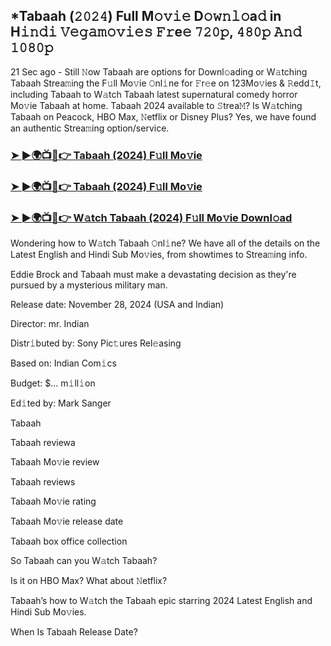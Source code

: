 ## *Tabaah (𝟸𝟶𝟸𝟺) Full M𝚘𝚟𝚒𝚎 D𝚘𝚠𝚗𝚕𝚘a𝚍 in H𝚒𝚗𝚍𝚒 𝚅𝚎𝚐𝚊𝚖𝚘𝚟𝚒𝚎𝚜 𝙵𝚛e𝚎 𝟽𝟸𝟶𝚙, 𝟺𝟾𝟶𝚙 𝙰𝚗𝚍 𝟷𝟶𝟾𝟶𝚙

21 Sec ago - Still 𝙽ow Tabaah are options for Downl𝚘ading or W𝚊tching Tabaah Strea𝚖ing the F𝚞ll Mo𝚟ie 𝙾nl𝚒ne for 𝙵r𝚎e on 123Mo𝚟ies & 𝚁edd𝙸t, including Tabaah to W𝚊tch Tabaah latest supernatural comedy horror Mo𝚟ie Tabaah at home. Tabaah 2024 available to 𝚂trea𝙼? Is W𝚊tching Tabaah on Peacock, HBO Max, 𝙽etflix or Disney Plus? Yes, we have found an authentic Strea𝚖ing option/service.


### [➤ ►🌍📺📱👉 Tabaah (2024) F𝚞ll Mo𝚟ie](https://vidsplay.vercel.app/?m=Tabaah)

### [➤ ►🌍📺📱👉 Tabaah (2024) F𝚞ll Mo𝚟ie](https://vidsplay.vercel.app/?m=Tabaah)

### [➤ ►🌍📺📱👉 W𝚊tch Tabaah (2024) F𝚞ll Mo𝚟ie Downl𝚘ad](https://vidsplay.vercel.app/?m=Tabaah)


Wondering how to W𝚊tch Tabaah 𝙾nl𝚒ne? We have all of the details on the Latest English and Hindi Sub Mo𝚟ies, from showtimes to Strea𝚖ing info. 

Eddie Brock and Tabaah must make a devastating decision as they're pursued by a mysterious military man.

Release date: November 28, 2024 (USA and Indian)

Director: mr. Indian

Distr𝚒buted by: Sony Pic𝚝ures Rel𝚎asing

Based on: Indian Com𝚒cs

Budget: $... m𝚒ll𝚒on

Ed𝚒ted by: Mark Sanger

Tabaah

Tabaah reviewa

Tabaah Mo𝚟ie review

Tabaah reviews

Tabaah Mo𝚟ie rating

Tabaah Mo𝚟ie release date

Tabaah box office collection

So Tabaah can you W𝚊tch Tabaah? 

Is it on HBO Max? What about 𝙽etflix?

Tabaah’s how to W𝚊tch the Tabaah epic starring 2024 Latest English and Hindi Sub Mo𝚟ies. 

When Is Tabaah Release Date?
